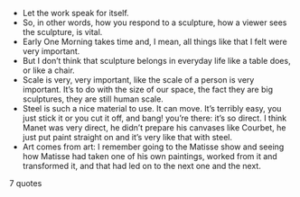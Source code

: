  - Let the work speak for itself.
 - So, in other words, how you respond to a sculpture, how a viewer sees the sculpture, is vital.
 - Early One Morning takes time and, I mean, all things like that I felt were very important.
 - But I don’t think that sculpture belongs in everyday life like a table does, or like a chair.
 - Scale is very, very important, like the scale of a person is very important. It’s to do with the size of our space, the fact they are big sculptures, they are still human scale.
 - Steel is such a nice material to use. It can move. It’s terribly easy, you just stick it or you cut it off, and bang! you’re there: it’s so direct. I think Manet was very direct, he didn’t prepare his canvases like Courbet, he just put paint straight on and it’s very like that with steel.
 - Art comes from art: I remember going to the Matisse show and seeing how Matisse had taken one of his own paintings, worked from it and transformed it, and that had led on to the next one and the next.

7 quotes